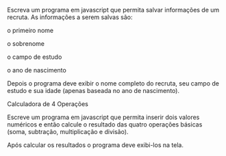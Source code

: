 Escreva um programa em javascript que permita salvar informações de um recruta. As informações a serem salvas são:

o primeiro nome

o sobrenome

o campo de estudo

o ano de nascimento

Depois o programa deve exibir o nome completo do recruta, seu campo de estudo e sua idade (apenas baseada no ano de nascimento).

Calculadora de 4 Operações

Escreve um programa em javascript que permita inserir dois valores numéricos e então calcule o resultado das quatro operações básicas (soma, subtração, multiplicação e divisão).

Após calcular os resultados o programa deve exibi-los na tela.